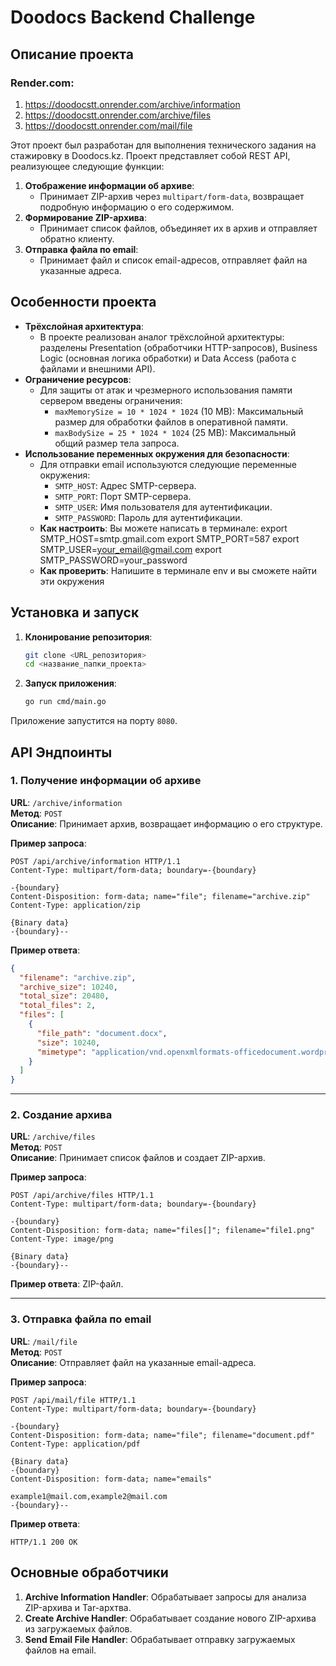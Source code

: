 
# Doodocs Backend Challenge

## Описание проекта

### Render.com:
1. https://doodocstt.onrender.com/archive/information
2. https://doodocstt.onrender.com/archive/files
3. https://doodocstt.onrender.com/mail/file

Этот проект был разработан для выполнения технического задания на стажировку в Doodocs.kz. Проект представляет собой REST API, реализующее следующие функции:

1. **Отображение информации об архиве**:
    - Принимает ZIP-архив через `multipart/form-data`, возвращает подробную информацию о его содержимом.
2. **Формирование ZIP-архива**:
    - Принимает список файлов, объединяет их в архив и отправляет обратно клиенту.
3. **Отправка файла по email**:
    - Принимает файл и список email-адресов, отправляет файл на указанные адреса.

## Особенности проекта

- **Трёхслойная архитектура**:
    - В проекте реализован аналог трёхслойной архитектуры: разделены Presentation (обработчики HTTP-запросов), Business Logic (основная логика обработки) и Data Access (работа с файлами и внешними API).
- **Ограничение ресурсов**:
    - Для защиты от атак и чрезмерного использования памяти сервером введены ограничения:
        - `maxMemorySize = 10 * 1024 * 1024` (10 MB): Максимальный размер для обработки файлов в оперативной памяти.
        - `maxBodySize = 25 * 1024 * 1024` (25 MB): Максимальный общий размер тела запроса.
- **Использование переменных окружения для безопасности**:
    - Для отправки email используются следующие переменные окружения:
        - `SMTP_HOST`: Адрес SMTP-сервера.
        - `SMTP_PORT`: Порт SMTP-сервера.
        - `SMTP_USER`: Имя пользователя для аутентификации.
        - `SMTP_PASSWORD`: Пароль для аутентификации.
    - **Как настроить**:
      Вы можете написать в терминале:
      export SMTP_HOST=smtp.gmail.com
      export SMTP_PORT=587
      export SMTP_USER=your_email@gmail.com
      export SMTP_PASSWORD=your_password
    - **Как проверить**:
      Напишите в терминале env и вы сможете найти эти окружения

## Установка и запуск

1. **Клонирование репозитория**:

    ```bash
    git clone <URL_репозитория>
    cd <название_папки_проекта>
    ```

2. **Запуск приложения**:

    ```bash
    go run cmd/main.go
    ```

Приложение запустится на порту `8080`.

## API Эндпоинты

### 1. Получение информации об архиве

**URL**: `/archive/information`  
**Метод**: `POST`  
**Описание**: Принимает архив, возвращает информацию о его структуре.

**Пример запроса**:

```http
POST /api/archive/information HTTP/1.1
Content-Type: multipart/form-data; boundary=-{boundary}

-{boundary}
Content-Disposition: form-data; name="file"; filename="archive.zip"
Content-Type: application/zip

{Binary data}
-{boundary}--
```

**Пример ответа**:

```json
{
  "filename": "archive.zip",
  "archive_size": 10240,
  "total_size": 20480,
  "total_files": 2,
  "files": [
    {
      "file_path": "document.docx",
      "size": 10240,
      "mimetype": "application/vnd.openxmlformats-officedocument.wordprocessingml.document"
    }
  ]
}
```

---

### 2. Создание архива

**URL**: `/archive/files`  
**Метод**: `POST`  
**Описание**: Принимает список файлов и создает ZIP-архив.

**Пример запроса**:

```http
POST /api/archive/files HTTP/1.1
Content-Type: multipart/form-data; boundary=-{boundary}

-{boundary}
Content-Disposition: form-data; name="files[]"; filename="file1.png"
Content-Type: image/png

{Binary data}
-{boundary}--
```

**Пример ответа**: ZIP-файл.

---

### 3. Отправка файла по email

**URL**: `/mail/file`  
**Метод**: `POST`  
**Описание**: Отправляет файл на указанные email-адреса.

**Пример запроса**:

```http
POST /api/mail/file HTTP/1.1
Content-Type: multipart/form-data; boundary=-{boundary}

-{boundary}
Content-Disposition: form-data; name="file"; filename="document.pdf"
Content-Type: application/pdf

{Binary data}
-{boundary}
Content-Disposition: form-data; name="emails"

example1@mail.com,example2@mail.com
-{boundary}--
```

**Пример ответа**:

```http
HTTP/1.1 200 OK
```

## Основные обработчики

1. **Archive Information Handler**: Обрабатывает запросы для анализа ZIP-архива и Tar-архтва.
2. **Create Archive Handler**: Обрабатывает создание нового ZIP-архива из загружаемых файлов.
3. **Send Email File Handler**: Обрабатывает отправку загружаемых файлов на email.

